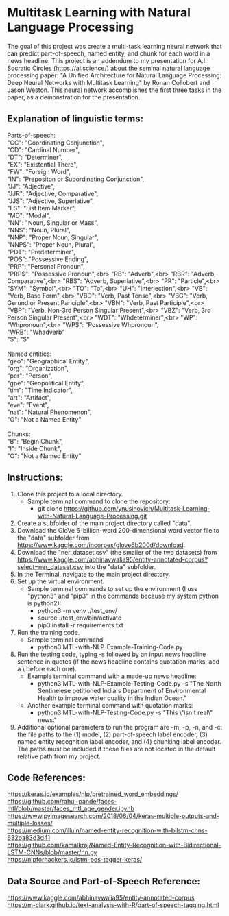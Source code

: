 # Multitask Learning with Natural Language Processing

The goal of this project was create a multi-task learning neural network that can predict part-of-speech, named entity, and chunk for each word in a news headline. This project is an addendum to my presentation for A.I. Socratic Circles (https://ai.science/) about the seminal natural language processing paper: "A Unified Architecture for Natural Language Processing: Deep Neural Networks with Multitask Learning" by Ronan Collobert and Jason Weston. This neural network accomplishes the first three tasks in the paper, as a demonstration for the presentation.

## Explanation of linguistic terms:

Parts-of-speech:<br>
"CC": "Coordinating Conjunction",<br>
"CD": "Cardinal Number",<br>
"DT": "Determiner",<br>
"EX": "Existential There",<br>
"FW": "Foreign Word",<br>
"IN": "Prepositon or Subordinating Conjunction",<br>
"JJ": "Adjective",<br>
"JJR": "Adjective, Comparative",<br>
"JJS": "Adjective, Superlative",<br>
"LS": "List Item Marker",<br>
"MD": "Modal",<br>
"NN": "Noun, Singular or Mass",<br>
"NNS": "Noun, Plural",<br>
"NNP": "Proper Noun, Singular",<br>
"NNPS": "Proper Noun, Plural",<br>
"PDT": "Predeterminer",<br>
"POS": "Possessive Ending",<br>
"PRP": "Personal Pronoun",<br>
"PRP$": "Possessive Pronoun",<br>
"RB": "Adverb",<br>
"RBR": "Adverb, Comparative",<br>
"RBS": "Adverb, Superlative",<br>
"PR": "Particle",<br>
"SYM": "Symbol",<br>
"TO": "To",<br>
"UH": "Interjection",<br>
"VB": "Verb, Base Form",<br>
"VBD": "Verb, Past Tense",<br>
"VBG": "Verb, Gerund or Present Pariciple",<br>
"VBN": "Verb, Past Participle",<br>
"VBP": "Verb, Non-3rd Person Singular Present",<br>
"VBZ": "Verb, 3rd Person Singular Present",<br>
"WDT": "Whdeterminer",<br>
"WP": "Whpronoun",<br>
"WP$": "Possessive Whpronoun",<br>
"WRB": "Whadverb"<br>
"$": "$"<br><br>
Named entities:<br>
"geo": "Geographical Entity",<br>
"org": "Organization",<br>
"per": "Person",<br>
"gpe": "Geopolitical Entity",<br>
"tim": "Time Indicator",<br>
"art": "Artifact",<br>
"eve": "Event",<br>
"nat": "Natural Phenomenon",<br>
"O": "Not a Named Entity"<br><br>
Chunks:<br>
"B": "Begin Chunk",<br>
"I": "Inside Chunk",<br>
"O": "Not a Named Entity"

## Instructions:

1. Clone this project to a local directory.
    - Sample terminal command to clone the repository:
        - git clone https://github.com/ynusinovich/Multitask-Learning-with-Natural-Language-Processing.git
2. Create a subfolder of the main project directory called "data".
3. Download the GloVe 6-billion-word 200-dimensional word vector file to the "data" subfolder from https://www.kaggle.com/incorpes/glove6b200d/download.
4. Download the "ner_dataset.csv" (the smaller of the two datasets) from https://www.kaggle.com/abhinavwalia95/entity-annotated-corpus?select=ner_dataset.csv into the "data" subfolder.
5. In the Terminal, navigate to the main project directory.
6. Set up the virtual environment.
    - Sample terminal commands to set up the environment (I use "python3" and "pip3" in the commands because my system python is python2):
        - python3 -m venv ./test_env/
        - source ./test_env/bin/activate
        - pip3 install -r requirements.txt
7. Run the training code.
    - Sample terminal command:
        - python3 MTL-with-NLP-Example-Training-Code.py
8. Run the testing code, typing -s followed by an input news headline sentence in quotes (if the news headline contains quotation marks, add a \ before each one).
    - Example terminal command with a made-up news headline:
        - python3 MTL-with-NLP-Example-Testing-Code.py -s "The North Sentinelese petitioned India's Department of Environmental Health to improve water quality in the Indian Ocean."
    - Another example terminal command with quotation marks:
        - python3 MTL-with-NLP-Testing-Code.py -s "This \\"isn't real\\" news."
9. Additional optional parameters to run the program are -m, -p, -n, and -c: the file paths to the (1) model, (2) part-of-speech label encoder, (3) named entity recognition label encoder, and (4) chunking label encoder. The paths must be included if these files are not located in the default relative path from my project.

## Code References:

https://keras.io/examples/nlp/pretrained_word_embeddings/<br>
https://github.com/rahul-pande/faces-mtl/blob/master/faces_mtl_age_gender.ipynb<br>
https://www.pyimagesearch.com/2018/06/04/keras-multiple-outputs-and-multiple-losses/<br>
https://medium.com/illuin/named-entity-recognition-with-bilstm-cnns-632ba83d3d41<br>
https://github.com/kamalkraj/Named-Entity-Recognition-with-Bidirectional-LSTM-CNNs/blob/master/nn.py<br>
https://nlpforhackers.io/lstm-pos-tagger-keras/

## Data Source and Part-of-Speech Reference:

https://www.kaggle.com/abhinavwalia95/entity-annotated-corpus<br>
https://m-clark.github.io/text-analysis-with-R/part-of-speech-tagging.html
